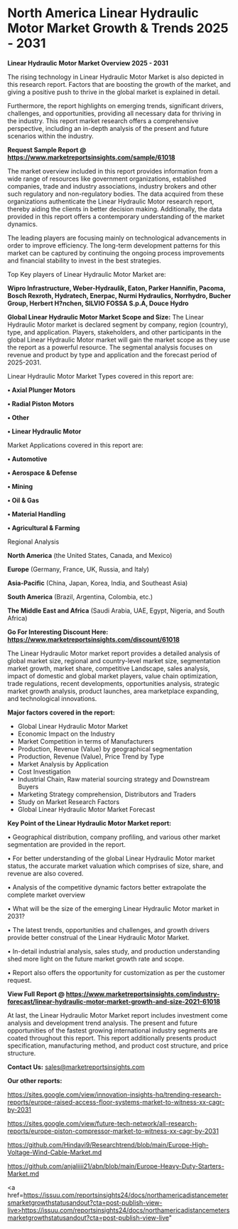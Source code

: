# North America Linear Hydraulic Motor Market Growth & Trends 2025 - 2031

<Strong> Linear Hydraulic Motor Market Overview 2025 - 2031</strong>

The rising technology in Linear Hydraulic Motor Market is also depicted in this research report. Factors that are boosting the growth of the market, and giving a positive push to thrive in the global market is explained in detail.

Furthermore, the report highlights on emerging trends, significant drivers, challenges, and opportunities, providing all necessary data for thriving in the industry. This report market research offers a comprehensive perspective, including an in-depth analysis of the present and future scenarios within the industry.

<strong>Request Sample Report @ <a href=https://www.marketreportsinsights.com/sample/61018>https://www.marketreportsinsights.com/sample/61018</a></strong>

The market overview included in this report provides information from a wide range of resources like government organizations, established companies, trade and industry associations, industry brokers and other such regulatory and non-regulatory bodies. The data acquired from these organizations authenticate the Linear Hydraulic Motor research report, thereby aiding the clients in better decision making. Additionally, the data provided in this report offers a contemporary understanding of the market dynamics.

The leading players are focusing mainly on technological advancements in order to improve efficiency. The long-term development patterns for this market can be captured by continuing the ongoing process improvements and financial stability to invest in the best strategies.

Top Key players of Linear Hydraulic Motor Market are:

<strong>Wipro Infrastructure, Weber-Hydraulik, Eaton, Parker Hannifin, Pacoma, Bosch Rexroth, Hydratech, Enerpac, Nurmi Hydraulics, Norrhydro, Bucher Group, Herbert H?nchen, SILVIO FOSSA S.p.A, Douce Hydro</strong>

<strong><b>Global Linear Hydraulic Motor Market Scope and Size:</b></strong>
The Linear Hydraulic Motor market is declared segment by company, region (country), type, and application. Players, stakeholders, and other participants in the global Linear Hydraulic Motor market will gain the market scope as they use the report as a powerful resource. The segmental analysis focuses on revenue and product by type and application and the forecast period of 2025-2031.

Linear Hydraulic Motor Market Types covered in this report are:

<strong>• Axial Plunger Motors

• Radial Piston Motors

• Other

• Linear Hydraulic Motor</strong>

Market Applications covered in this report are:

<strong>• Automotive

• Aerospace & Defense

• Mining

• Oil & Gas

• Material Handling

• Agricultural & Farming</strong> 

Regional Analysis

<strong>North America</strong> (the United States, Canada, and Mexico)

<strong>Europe</strong> (Germany, France, UK, Russia, and Italy)

<strong>Asia-Pacific</strong> (China, Japan, Korea, India, and Southeast Asia)

<strong>South America</strong> (Brazil, Argentina, Colombia, etc.)

<strong>The Middle East and Africa</strong> (Saudi Arabia, UAE, Egypt, Nigeria, and South Africa)

<strong>Go For Interesting Discount Here: <a href=https://www.marketreportsinsights.com/discount/61018>https://www.marketreportsinsights.com/discount/61018</a></strong>

The Linear Hydraulic Motor market report provides a detailed analysis of global market size, regional and country-level market size, segmentation market growth, market share, competitive Landscape, sales analysis, impact of domestic and global market players, value chain optimization, trade regulations, recent developments, opportunities analysis, strategic market growth analysis, product launches, area marketplace expanding, and technological innovations.

<strong><b>Major factors covered in the report:</b></strong>
<ul>
  <li>Global Linear Hydraulic Motor Market </li>
  <li>Economic Impact on the Industry</li>
  <li>Market Competition in terms of Manufacturers</li>
  <li>Production, Revenue (Value) by geographical segmentation</li>
  <li>Production, Revenue (Value), Price Trend by Type</li>
  <li>Market Analysis by Application</li>
  <li>Cost Investigation</li>
  <li>Industrial Chain, Raw material sourcing strategy and Downstream Buyers</li>
  <li>Marketing Strategy comprehension, Distributors and Traders</li>
  <li>Study on Market Research Factors</li>
  <li>Global Linear Hydraulic Motor Market Forecast</li>
</ul>

<strong><b>Key Point of the Linear Hydraulic Motor Market report:</b></strong>

• Geographical distribution, company profiling, and various other market segmentation are provided in the report.

• For better understanding of the global Linear Hydraulic Motor market status, the accurate market valuation which comprises of size, share, and revenue are also covered.

• Analysis of the competitive dynamic factors better extrapolate the complete market overview

• What will be the size of the emerging Linear Hydraulic Motor market in 2031?

• The latest trends, opportunities and challenges, and growth drivers provide better construal of the Linear Hydraulic Motor Market.

• In-detail industrial analysis, sales study, and production understanding shed more light on the future market growth rate and scope.

• Report also offers the opportunity for customization as per the customer request.

<strong><b>View Full Report @ <a href=https://www.marketreportsinsights.com/industry-forecast/linear-hydraulic-motor-market-growth-and-size-2021-61018>https://www.marketreportsinsights.com/industry-forecast/linear-hydraulic-motor-market-growth-and-size-2021-61018</a></b></strong>


At last, the Linear Hydraulic Motor Market report includes investment come analysis and development trend analysis. The present and future opportunities of the fastest growing international industry segments are coated throughout this report. This report additionally presents product specification, manufacturing method, and product cost structure, and price structure.

<strong>Contact Us:</strong>
sales@marketreportsinsights.com

<strong>Our other reports:</strong>

<a href=https://sites.google.com/view/innovation-insights-hq/trending-research-reports/europe-raised-access-floor-systems-market-to-witness-xx-cagr-by-2031>https://sites.google.com/view/innovation-insights-hq/trending-research-reports/europe-raised-access-floor-systems-market-to-witness-xx-cagr-by-2031</a>

<a href=https://sites.google.com/view/future-tech-network/all-research-reports/europe-piston-compressor-market-to-witness-xx-cagr-by-2031>https://sites.google.com/view/future-tech-network/all-research-reports/europe-piston-compressor-market-to-witness-xx-cagr-by-2031</a>

<a href=https://github.com/Hindavi9/Researchtrend/blob/main/Europe-High-Voltage-Wind-Cable-Market.md>https://github.com/Hindavi9/Researchtrend/blob/main/Europe-High-Voltage-Wind-Cable-Market.md</a>

<a href=https://github.com/anjaliiii21/abn/blob/main/Europe-Heavy-Duty-Starters-Market.md>https://github.com/anjaliiii21/abn/blob/main/Europe-Heavy-Duty-Starters-Market.md</a>

<a href=https://issuu.com/reportsinsights24/docs/northamericadistancemetersmarketgrowthstatusandout?cta=post-publish-view-live>https://issuu.com/reportsinsights24/docs/northamericadistancemetersmarketgrowthstatusandout?cta=post-publish-view-live</a>"
